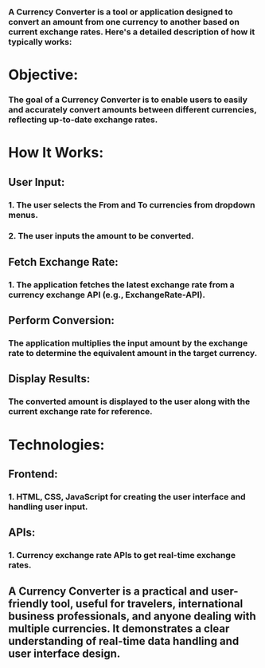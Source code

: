 <h3>A Currency Converter is a tool or application designed to convert an amount from one currency to another based on current exchange rates. Here's a detailed description of how it typically works: </h3>
<h1>Objective: </h1>
<h3>The goal of a Currency Converter is to enable users to easily and accurately convert amounts between different currencies, reflecting up-to-date exchange rates. </h3>

<h1>How It Works: </h1>
<h2>User Input: </h2>
<h3>1. The user selects the From and To currencies from dropdown menus. </h3>
<h3>2. The user inputs the amount to be converted.</h3>
<h2>Fetch Exchange Rate: </h2>
<h3>1. The application fetches the latest exchange rate from a currency exchange API (e.g., ExchangeRate-API).</h3>
<h2>Perform Conversion: </h2>
<h3>The application multiplies the input amount by the exchange rate to determine the equivalent amount in the target currency. </h3>
<h2>Display Results: </h2>
<h3>The converted amount is displayed to the user along with the current exchange rate for reference.</h3>
<h1>Technologies: </h1>
<h2>Frontend: </h2>
<h3>1. HTML, CSS, JavaScript for creating the user interface and handling user input.</h3>
<h2>APIs: </h2>
<h3>1. Currency exchange rate APIs to get real-time exchange rates. </h3>

<h2>A Currency Converter is a practical and user-friendly tool, useful for travelers, international business professionals, and anyone dealing with multiple currencies. It demonstrates a clear understanding of real-time data handling and user interface design.</h2>
